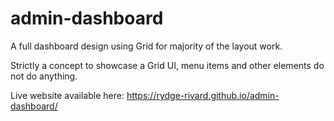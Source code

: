 # admin-dashboard
A full dashboard design using Grid for majority of the layout work.

Strictly a concept to showcase a Grid UI, menu items and other elements do not do anything.

Live website available here: https://rydge-rivard.github.io/admin-dashboard/

